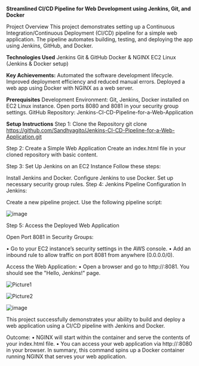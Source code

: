 **Streamlined CI/CD Pipeline for Web Development using Jenkins, Git, and Docker**

Project Overview
This project demonstrates setting up a Continuous Integration/Continuous Deployment (CI/CD) pipeline for a simple web application. The pipeline automates building, testing, and deploying the app using Jenkins, GitHub, and Docker.

**Technologies Used**
Jenkins
Git & GitHub
Docker & NGINX
EC2 Linux (Jenkins & Docker setup)

**Key Achievements:**
Automated the software development lifecycle.
Improved deployment efficiency and reduced manual errors.
Deployed a web app using Docker with NGINX as a web server.

**Prerequisites**
Development Environment:
Git, Jenkins, Docker installed on EC2 Linux instance.
Open ports 8080 and 8081 in your security group settings.
GitHub Repository: Jenkins-CI-CD-Pipeline-for-a-Web-Application

**Setup Instructions**
Step 1: Clone the Repository
git clone https://github.com/Sandhyagito/Jenkins-CI-CD-Pipeline-for-a-Web-Application.git

Step 2: Create a Simple Web Application
Create an index.html file in your cloned repository with basic content.

Step 3: Set Up Jenkins on an EC2 Instance
Follow these steps:

Install Jenkins and Docker.
Configure Jenkins to use Docker.
Set up necessary security group rules.
Step 4: Jenkins Pipeline Configuration
In Jenkins:

Create a new pipeline project.
Use the following pipeline script:


![image](https://github.com/user-attachments/assets/4ac400ec-0d7d-4852-b42b-8b8101ced882)


Step 5: Access the Deployed Web Application

Open Port 8081 in Security Groups:

•	Go to your EC2 instance’s security settings in the AWS console.
•	Add an inbound rule to allow traffic on port 8081 from anywhere (0.0.0.0/0).

Access the Web Application:
•	Open a browser and go to http://<your-ec2-public-ip>:8081. You should see the "Hello, Jenkins!" page.


![Picture1](https://github.com/user-attachments/assets/f8efb0e9-2fce-4d30-b986-e7a90f061824)

![Picture2](https://github.com/user-attachments/assets/d1097ac1-e0f2-4978-8f83-2cc5639b670b)

![image](https://github.com/user-attachments/assets/c6234f59-542e-43ed-859a-153b141e0542)

This project successfully demonstrates your ability to build and deploy a web application using a CI/CD pipeline with Jenkins and Docker.

Outcome:
•	NGINX will start within the container and serve the contents of your index.html file.
•	You can access your web application via http://<your-ec2-public-ip>:8080 in your browser.
In summary, this command spins up a Docker container running NGINX that serves your web application.

